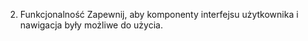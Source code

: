 2. Funkcjonalność
Zapewnij, aby komponenty interfejsu użytkownika i nawigacja były możliwe do użycia.
